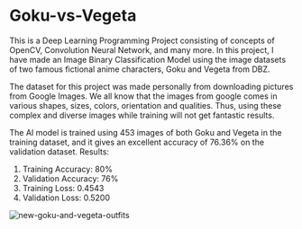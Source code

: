 # Goku-vs-Vegeta
This is a Deep Learning Programming Project consisting of concepts of OpenCV, Convolution Neural Network, and many more. In this project, I have made an Image Binary Classification Model using the image datasets of two famous fictional anime characters, Goku and Vegeta from DBZ. 

The dataset for this project was made personally from downloading pictures from Google Images. We all know that the images from google comes in various shapes, sizes, colors, orientation and qualities. Thus, using these complex and diverse images while training will not get fantastic results.

The AI model is trained using 453 images of both Goku and Vegeta in the training dataset, and it gives an excellent accuracy of 76.36% on the validation dataset.
Results:
1. Training Accuracy: 80%
2. Validation Accuracy: 76%
3. Training Loss: 0.4543
4. Validation Loss: 0.5200

![new-goku-and-vegeta-outfits](https://user-images.githubusercontent.com/86837238/130052768-258591fe-8bee-4576-ad10-0c237466713a.jpg)
